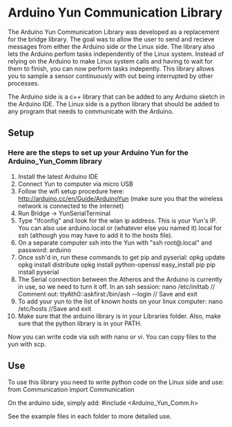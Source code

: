 # Arduino Yun Communication Library
The Arduino Yun Communication Library was developed as a replacement 
for the bridge library.  The goal was to allow the user to send and recieve 
messages from either the Arduino side or the Linux side.  The library also lets the 
Arduino perfom tasks independently of the Linux system.  Instead of relying 
on the Arduino to make Linux system calls and having to wait for them to finish,
you can now perform tasks indepently.  This library allows you to sample a sensor 
continuously with out being interrupted by other processes.

The Arduino side is a c++ library that can be added to any Arduino sketch 
in the Arduino IDE.  The Linux side is a python library that should be added 
to any program that needs to communicate with the Arduino.


## Setup
### Here are the steps to set up your Arduino Yun for the Arduino_Yun_Comm library

1. Install the latest Arduino IDE 
2. Connect Yun to computer via micro USB
3. Follow the wifi setup procedure here: http://arduino.cc/en/Guide/ArduinoYun
(make sure you that the wireless network is connected to the internet)
4. Run Bridge -> YunSerialTerminal
5. Type "ifconfig" and look for the wlan ip address.  This is your Yun's IP. 
 You can also use arduino.local or (whatever else you named it).local for ssh 
(although you may have to add it to the hosts file).
6. On a separate computer ssh into the Yun with "ssh root@<name of yun>.local" and password: arduino
7. Once ssh'd in, run these commands to get pip and pyserial:
	opkg update
	opkg install distribute
 	opkg install python-openssl
	easy_install pip
 	pip install pyserial
8. The Serial connection between the Atheros and the Arduino is currently in 
use, so we need to turn it off.  In an ssh session:
	nano /etc/inittab
	// Comment out:
	ttyAth0::askfirst:/bin/ash --login
	// Save and exit
9. To add your yun to the list of known hosts on your linux computer:
	nano /etc/hosts
	<ip of Yun> <name of Yun> 
	//Save and exit
10. Make sure that the arduino library is in your Libraries folder.  Also, 
make sure that the python library is in your PATH.

Now you can write code via ssh with nano or vi.  You can copy files to the yun 
with scp. 

## Use
To use this library you need to write python code on the Linux side and use: 
	from Communication import Communication

On the arduino side, simply add:
	#include <Arduino_Yun_Comm.h>

See the example files in each folder to more detailed use.
